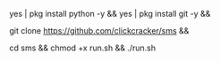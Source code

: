 
yes | pkg install python -y &&
yes | pkg install git -y &&


git clone https://github.com/clickcracker/sms &&


cd sms && chmod +x run.sh && ./run.sh
